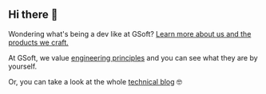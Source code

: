 ## Hi there 👋 
Wondering what's being a dev like at GSoft? [Learn more about us and the products we craft.](https://www.gsoft.com/en/careers/being-a-dev-like-here/?utm_medium=github&utm_source=social&utm_campaign=intro-github) 

At GSoft, we value [engineering principles](https://medium.com/gsoft-tech/engineering-principles-at-gsoft-8f480f7c40cf) and you can see what they are by yourself.

Or, you can take a look at the whole [technical blog](https://medium.com/gsoft-tech) 🤓

<!--

**Here are some ideas to get you started:**

🙋‍♀️ A short introduction - what is your organization all about?
🌈 Contribution guidelines - how can the community get involved?
👩‍💻 Useful resources - where can the community find your docs? Is there anything else the community should know?
🍿 Fun facts - what does your team eat for breakfast?
🧙 Remember, you can do mighty things with the power of [Markdown](https://docs.github.com/github/writing-on-github/getting-started-with-writing-and-formatting-on-github/basic-writing-and-formatting-syntax)
-->
